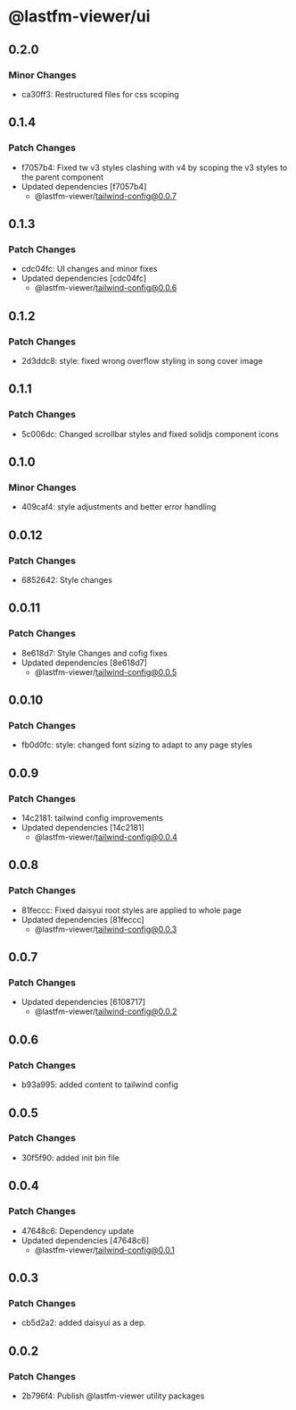 # @lastfm-viewer/ui

## 0.2.0

### Minor Changes

- ca30ff3: Restructured files for css scoping

## 0.1.4

### Patch Changes

- f7057b4: Fixed tw v3 styles clashing with v4 by scoping the v3 styles to the parent component
- Updated dependencies [f7057b4]
    - @lastfm-viewer/tailwind-config@0.0.7

## 0.1.3

### Patch Changes

- cdc04fc: UI changes and minor fixes
- Updated dependencies [cdc04fc]
    - @lastfm-viewer/tailwind-config@0.0.6

## 0.1.2

### Patch Changes

- 2d3ddc8: style: fixed wrong overflow styling in song cover image

## 0.1.1

### Patch Changes

- 5c006dc: Changed scrollbar styles and fixed solidjs component icons

## 0.1.0

### Minor Changes

- 409caf4: style adjustments and better error handling

## 0.0.12

### Patch Changes

- 6852642: Style changes

## 0.0.11

### Patch Changes

- 8e618d7: Style Changes and cofig fixes
- Updated dependencies [8e618d7]
    - @lastfm-viewer/tailwind-config@0.0.5

## 0.0.10

### Patch Changes

- fb0d0fc: style: changed font sizing to adapt to any page styles

## 0.0.9

### Patch Changes

- 14c2181: tailwind config improvements
- Updated dependencies [14c2181]
    - @lastfm-viewer/tailwind-config@0.0.4

## 0.0.8

### Patch Changes

- 81feccc: Fixed daisyui root styles are applied to whole page
- Updated dependencies [81feccc]
    - @lastfm-viewer/tailwind-config@0.0.3

## 0.0.7

### Patch Changes

- Updated dependencies [6108717]
    - @lastfm-viewer/tailwind-config@0.0.2

## 0.0.6

### Patch Changes

- b93a995: added content to tailwind config

## 0.0.5

### Patch Changes

- 30f5f90: added init bin file

## 0.0.4

### Patch Changes

- 47648c6: Dependency update
- Updated dependencies [47648c6]
    - @lastfm-viewer/tailwind-config@0.0.1

## 0.0.3

### Patch Changes

- cb5d2a2: added daisyui as a dep.

## 0.0.2

### Patch Changes

- 2b796f4: Publish @lastfm-viewer utility packages
